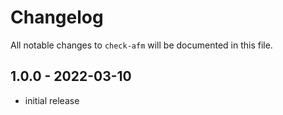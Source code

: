 # Changelog

All notable changes to `check-afm` will be documented in this file.

## 1.0.0 - 2022-03-10

- initial release
